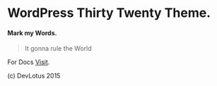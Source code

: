 # WordPress Thirty Twenty Theme.

#### Mark my Words.
> It gonna rule the World

For Docs [Visit](http://laranz.github.io/WordPress-Starter-Theme "Docs").

(c) DevLotus 2015
